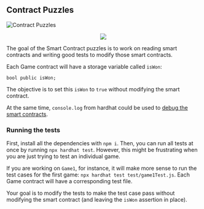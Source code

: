 ## Contract Puzzles
![Contract Puzzles](https://i.giphy.com/media/WRua0IqFZzYAGhNAc0/giphy.webp)
<p align="center">
  <img src="[https://www.python.org/python-.png](https://i.giphy.com/media/WRua0IqFZzYAGhNAc0/giphy.webp)">
</p>

The goal of the Smart Contract puzzles is to work on reading smart contracts and writing good tests to modify those smart contracts.

Each Game contract will have a storage variable called `isWon`:

```
bool public isWon;
```

The objective is to set this `isWon` to `true` without modifying the smart contract.

At the same time, `console.log` from hardhat could be used to [debug the smart contracts](https://hardhat.org/tutorial/debugging-with-hardhat-network.html#solidity-console-log).

### Running the tests

First, install all the dependencies with `npm i`. Then, you can run all tests at once by running `npx hardhat test`. However, this might be frustrating when you are just trying to test an individual game.

If you are working on `Game1`, for instance, it will make more sense to run the test cases for the first game: `npx hardhat test test/game1Test.js`. Each Game contract will have a corresponding test file.

Your goal is to modify the tests to make the test case pass without modifying the smart contract (and leaving the `isWon` assertion in place).
